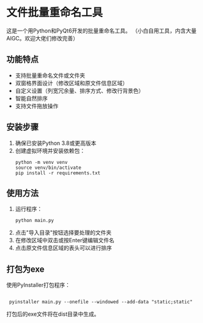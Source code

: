 # 文件批量重命名工具

这是一个用Python和PyQt6开发的批量重命名工具。
（小白自用工具，内含大量AIGC。欢迎大佬们修改完善）

## 功能特点

- 支持批量重命名文件或文件夹
- 双窗格界面设计（修改区域和原文件信息区域）
- 自定义设置（列宽冗余量、排序方式、修改行背景色）
- 智能自然排序
- 支持文件拖放操作

## 安装步骤

1. 确保已安装Python 3.8或更高版本
2. 创建虚拟环境并安装依赖包：
   ```
   python -m venv venv
   source venv/bin/activate
   pip install -r requirements.txt
   ```

## 使用方法

1. 运行程序：
   ```
   python main.py
   ```
2. 点击"导入目录"按钮选择要处理的文件夹
3. 在修改区域中双击或按Enter键编辑文件名
4. 点击原文件信息区域的表头可以进行排序

## 打包为exe

使用PyInstaller打包程序：

```

 pyinstaller main.py --onefile --windowed --add-data "static;static"
```

打包后的exe文件将在dist目录中生成。
